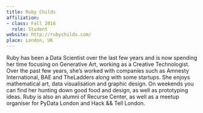 ```yaml
---
title: Ruby Childs
affiliation:
- class: Fall 2016
  role: Student
website: http://rubychilds.com/
place: London, UK
---
```

Ruby has been a Data Scientist over the last few years and is now spending her time focusing on Generative Art, working as a Creative Technologist. Over the past few years, she’s worked with companies such as Amnesty International, BAE and TheLadders along with some startups. She enjoys mathematical art, data visualisation and  graphic design. On weekends you can find her hunting down good food and design, as well as prototyping ideas. Ruby is also an alumni of Recurse Center, as well as a meetup organiser for PyData London and Hack && Tell London.